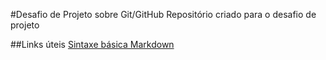 #Desafio de Projeto sobre Git/GitHub
Repositório criado para o desafio de projeto

##Links úteis
[Sintaxe básica Markdown](https://www.markdownguide.org/basic-syntax/)
